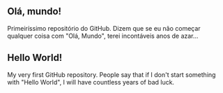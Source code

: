 ## Olá, mundo!
 Primeiríssimo repositório do GitHub.
Dizem que se eu não começar qualquer coisa com "Olá, Mundo", terei incontáveis anos de azar...

## Hello World!
 My very first GitHub repository.
People say that if I don't start something with "Hello World", I will have countless years of bad luck.
